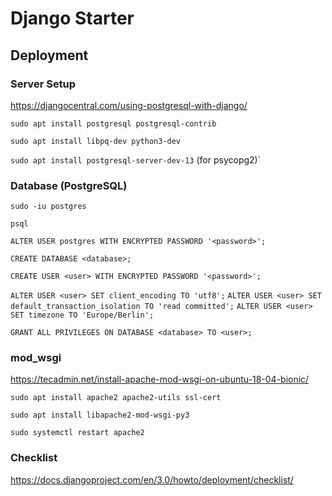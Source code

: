 # Django Starter

## Deployment

### Server Setup

https://djangocentral.com/using-postgresql-with-django/

`sudo apt install postgresql postgresql-contrib`

`sudo apt install libpq-dev python3-dev`

`sudo apt install postgresql-server-dev-13` (for psycopg2)`

### Database (PostgreSQL)

`sudo -iu postgres`

`psql`

`ALTER USER postgres WITH ENCRYPTED PASSWORD '<password>';`

`CREATE DATABASE <database>;`

`CREATE USER <user> WITH ENCRYPTED PASSWORD '<password>';`

`ALTER USER <user> SET client_encoding TO 'utf8';`
`ALTER USER <user> SET default_transaction_isolation TO 'read committed';`
`ALTER USER <user> SET timezone TO 'Europe/Berlin';`

`GRANT ALL PRIVILEGES ON DATABASE <database> TO <user>;`

### mod_wsgi

https://tecadmin.net/install-apache-mod-wsgi-on-ubuntu-18-04-bionic/

`sudo apt install apache2 apache2-utils ssl-cert`

`sudo apt install libapache2-mod-wsgi-py3`

`sudo systemctl restart apache2`


### Checklist

https://docs.djangoproject.com/en/3.0/howto/deployment/checklist/
